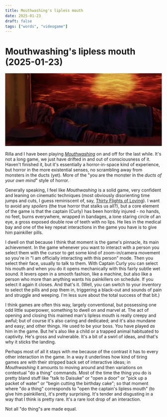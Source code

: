 ```yaml
---
title: Mouthwashing's lipless mouth
date: 2025-01-23
draft: false
tags: ["words", "videogame"]
---
```


# Mouthwashing's lipless mouth (2025-01-23)

![Captain Curly from Mouthwashing lying in the medical bay](./images/mouthwashing.png)

Rilla and I have been playing [*Mouthwashing*](https://www.wrongorgan.com/) on and off for the last while. It's not a long game, we just have drifted in and out of consciousness of it. Haven't finished it, but it's essentially a horror-in-space kind of experience, but horror in the more existential senses, no scrambling away from monsters in the ducts (yet). More of the "you are the monster in the *ducts of your own mind*" style of horror.

Generally speaking, I feel like *Mouthwashing* is a solid game, very confident and leaning on cinematic techniques (most obviously disorienting time jumps and cuts, I guess reminiscent of, say, [Thirty Flights of Loving](https://blendogames.com/thirtyflightsofloving/)). I want to avoid any *spoilers* (the true horror that stalks us all?), but a core element of the game is that the captain (Curly) has been horribly injured - no hands, no feet, burns everywhere, wrapped in bandages, a lone staring circle of an eye, a gross exposed double row of teeth with no lips. He lies in the medical bay and one of the key repeat interactions in the game you have is to give him painkiller pills.

I dwell on that because I think that moment is the game's pinnacle, its main achievement. In the game whenever you want to interact with a person you select them with the cursor to get some kind of zoom-in/camera movement so you're in "I am officially interacting with this person" mode. Then you select their face, usually to talk to them. With Captain Curly you can select his mouth and when you do it opens mechanically with this fairly subtle wet sound. It levers open in a smooth fashion, like a machine, but also like a person who more than anything wants his painkillers on schedule. If you select it again it closes. And that's it. (Well, you can switch to your inventory to select the pills and pop them in, triggering a black-out and sounds of pain and struggle and weeping. I'm less sure about the total success of that bit.)

I think games are often this way, largely conventional, but possessing one odd little superpower, something to dwell on and marvel at. The act of opening and closing this maimed man's lipless mouth is really creepy and awful; but of course it's also caring and dedicated; and it's also mundane and easy; and other things. He used to be your boss. You have played *as* him in the game. But he's also like a child or a trapped animal habituated to captivity. He's gross and vulnerable. It's a bit of a swirl of ideas, and that's why it sticks the landing.

Perhaps most of all it stays with me because of the contrast it has to every other interaction in the game. In a way it underlines how kind of tiring games are with their stripped back set of interactive ideas; in *Mouthwashing* it amounts to moving around and then variations on contextual "do a thing" commands. Most of the time the thing you do is pretty bland stuff like "talk to Daisuke" or "open a door" or "pick up a packet of water" or "begin cutting the birthday cake"; so that moment where "do a thing" corresponds to "open the captain's lipless mouth" (to give him painkillers), it's pretty surprising. It's tender and disgusting in a way that I think is pretty rare. It's a rare loot drop of an interaction. 

Not all "do thing"s are made equal.
